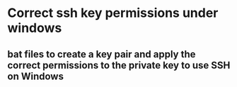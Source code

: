 # Correct ssh key permissions under windows 
## bat files to create a key pair and apply the correct permissions to the private key to use SSH on Windows

